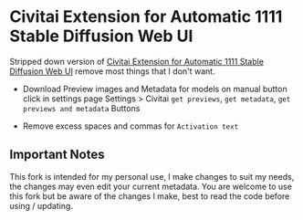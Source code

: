 # Civitai Extension for Automatic 1111 Stable Diffusion Web UI

Stripped down version of [Civitai Extension for Automatic 1111 Stable Diffusion Web UI](https://github.com/civitai/sd_civitai_extension) remove most things that I don't want.

- Download Preview images and Metadata for models on manual button click in settings page
Settings > Civitai `get previews`, `get metadata`,  `get previews and metadata` Buttons

- Remove excess spaces and commas for `Activation text`

## Important Notes

This fork is intended for my personal use, I make changes to suit my needs, the changes may even edit your current metadata. You are welcome to use this fork but be aware of the changes I make, best to read the code before using / updating.
